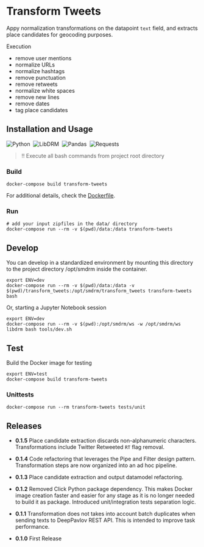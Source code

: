 # Transform Tweets

Appy normalization transformations on the datapoint `text` field,
and extracts place candidates for geocoding purposes.

Execution
* remove user mentions
* normalize URLs
* normalize hashtags
* remove punctuation
* remove retweets
* normalize white spaces
* remove new lines
* remove dates
* tag place candidates

## Installation and Usage

![Python](https://img.shields.io/badge/Python-3.8-information)&nbsp;&nbsp;![LibDRM](https://img.shields.io/badge/libdrm-latest-information)&nbsp;&nbsp;![Pandas](https://img.shields.io/badge/Pandas-1.3.5-information)&nbsp;&nbsp;![Requests](https://img.shields.io/badge/requests-2.27.0-information)

> :bangbang: Execute all bash commands from project root directory

### Build

```shell
docker-compose build transform-tweets
```

For additional details, check the [Dockerfile](Dockerfile).

### Run

```shell
# add your input zipfiles in the data/ directory
docker-compose run --rm -v $(pwd)/data:/data transform-tweets
```

## Develop

You can develop in a standardized environment by mounting this directory
to the project directory /opt/smdrm inside the container.

```shell
export ENV=dev
docker-compose run --rm -v $(pwd)/data:/data -v $(pwd)/transform_tweets:/opt/smdrm/transform_tweets transform-tweets bash
```

Or, starting a Jupyter Notebook session

```shell
export ENV=dev
docker-compose run --rm -v $(pwd):/opt/smdrm/ws -w /opt/smdrm/ws libdrm bash tools/dev.sh
```

## Test

Build the Docker image for testing

```shell
export ENV=test
docker-compose build transform-tweets
```

### Unittests

```shell
docker-compose run --rm transform-tweets tests/unit
```

## Releases

- **0.1.5**
  Place candidate extraction discards non-alphanumeric characters.
  Transformations include Twitter Retweeted `RT` flag removal.

- **0.1.4**
  Code refactoring that leverages the Pipe and Filter design pattern.
  Transformation steps are now organized into an ad hoc pipeline.

- **0.1.3**
  Place candidate extraction and output datamodel refactoring.

- **0.1.2**
  Removed Click Python package dependency. This makes Docker image creation
  faster and easier for any stage as it is no longer needed to build it as package.
  Introduced unit/integration tests separation logic.

- **0.1.1**
  Transformation does not takes into account batch duplicates when sending texts
  to DeepPavlov REST API. This is intended to improve task performance.

- **0.1.0**
  First Release

